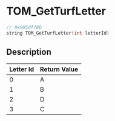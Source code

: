 # TOM_GetTurfLetter
```c
// 0x005df780
string TOM_GetTurfLetter(int letterId)
```
## Description

| Letter Id | Return Value |
|-----------|--------------|
| 0         | A            |
| 1         | B            |
| 2         | D            |
| 3         | C            |